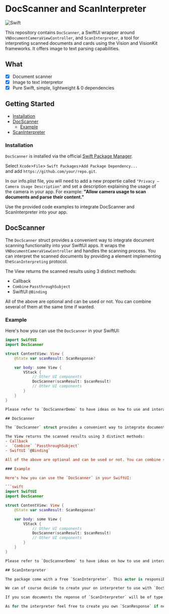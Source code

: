 # DocScanner and ScanInterpreter

![Swift](https://img.shields.io/badge/Swift-5.5-orange.svg)

This repository contains `DocScanner`, a SwiftUI wrapper around `VNDocumentCameraViewController`, and `ScanInterpreter`, a tool for interpreting scanned documents and cards using the Vision and VisionKit frameworks. It offers image to text parsing capabilities.

## What
- [x] Document scanner
- [x] Image to text interpretor
- [x] Pure Swift, simple, lightweight & 0 dependencies

## Getting Started
* [Installation](#installation)
* [DocScanner](#docScanner)
    * [Example](#example)
* [ScanInterpreter](#ScanInterpreter)
 
### Installation

`DocScanner` is installed via the official [Swift Package Manager](https://swift.org/package-manager/).  

Select `Xcode`>`File`> `Swift Packages`>`Add Package Dependency...`  
and add `https://github.com/your/repo.git`.

In our info.plist file, you will need to add a new propertie called `"Privacy — Camera Usage Description"` and set a description explaining the usage of the camera in your app. For example: **"Allow camera usage to scan documents and parse their content."**

Use the provided code examples to integrate DocScanner and ScanInterpreter into your app.


## DocScanner

The `DocScanner` struct provides a convenient way to integrate document scanning functionality into your SwiftUI apps. It wraps the `VNDocumentCameraViewController` and handles the scanning process. You can interpret the scanned documents by providing a element implementing the`ScanInterpreting` protocol.

The View returns the scanned results using 3 distinct methods:
- Callback
-  `Combine` `PassthroughSubject`
- SwiftUI `@Binding`

All of the above are optional and can be used or not. You can combine several of them at the same time if wanted.

### Example

Here's how you can use the `DocScanner` in your SwiftUI:

```swift
import SwiftUI
import DocScanner

struct ContentView: View {
    @State var scanResult: ScanResponse?

    var body: some View {
        VStack {
            // Other UI components
            DocScanner(scanResult: $scanResult)
            // Other UI components
        }
    }
}

Please refer to `DocScannerDemo` to have ideas on how to use and interact with the scan results

## DocScanner

The `DocScanner` struct provides a convenient way to integrate document scanning functionality into your SwiftUI apps. It wraps the `VNDocumentCameraViewController` and handles the scanning process. You can interpret the scanned documents by providing a `ScanInterpreter` implementation.

The View returns the scanned results using 3 distinct methods:
- Callback
-  `Combine` `PassthroughSubject`
- SwiftUI `@Binding`

All of the above are optional and can be used or not. You can combine several of them at the same time if wanted.

### Example

Here's how you can use the `DocScanner` in your SwiftUI:

```swift
import SwiftUI
import DocScanner

struct ContentView: View {
    @State var scanResult: ScanResponse?

    var body: some View {
        VStack {
            // Other UI components
            DocScanner(scanResult: $scanResult)
            // Other UI components
        }
    }
}

Please refer to `DocScannerDemo` to have ideas on how to use and interact with the scan results

## ScanInterpreter

The package come with a free `ScanInterpreter`. This actor is responsible for interpreting scanned documents and cards. It extracts text from scanned images and provides structured information about the content. It supports both document and card scanning.

We can of course decide to create your on interpreter to use with `DocScanner`.

If you scan documents the reponse of `ScanInterpreter` will be of type `ScannedDocument` otherwise it returns a `CardDetails`.

As for the interpreter feel free to create you own `ScanResponse` if needed.